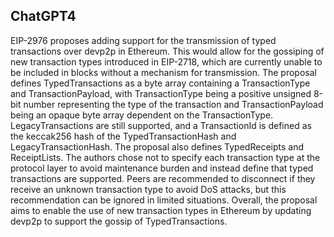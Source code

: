 ## ChatGPT4

EIP-2976 proposes adding support for the transmission of typed transactions over devp2p in Ethereum. This would allow for the gossiping of new transaction types introduced in EIP-2718, which are currently unable to be included in blocks without a mechanism for transmission. The proposal defines TypedTransactions as a byte array containing a TransactionType and TransactionPayload, with TransactionType being a positive unsigned 8-bit number representing the type of the transaction and TransactionPayload being an opaque byte array dependent on the TransactionType. LegacyTransactions are still supported, and a TransactionId is defined as the keccak256 hash of the TypedTransactionHash and LegacyTransactionHash. The proposal also defines TypedReceipts and ReceiptLists. The authors chose not to specify each transaction type at the protocol layer to avoid maintenance burden and instead define that typed transactions are supported. Peers are recommended to disconnect if they receive an unknown transaction type to avoid DoS attacks, but this recommendation can be ignored in limited situations. Overall, the proposal aims to enable the use of new transaction types in Ethereum by updating devp2p to support the gossip of TypedTransactions.
